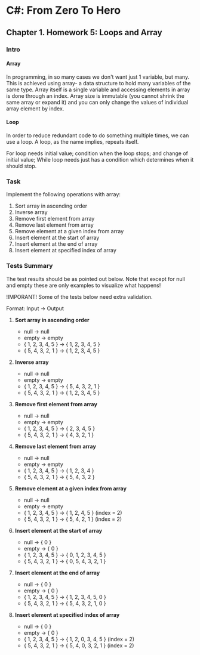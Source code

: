 # C#: From Zero To Hero
## Chapter 1. Homework 5: Loops and Array
### Intro

#### Array
In programming, in so many cases we don't want just 1 variable, but many.
This is achieved using array- a data structure to hold many variables of the same type.
Array itself is a single variable and accessing elements in array is done through an index.
Array size is immutable (you cannot shrink the same array or expand it) and you can only change the values of individual array element by index.

#### Loop
In order to reduce redundant code to do something multiple times, we can use a loop.
A loop, as the name implies, repeats itself. 

For loop needs initial value; condition when the loop stops; and change of initial value;
While loop needs just has a condition which determines when it should stop.

### Task
Implement the following operations with array:
1) Sort array in ascending order
2) Inverse array
3) Remove first element from array
4) Remove last element from array
5) Remove element at a given index from array
6) Insert element at the start of array
7) Insert element at the end of array
8) Insert element at specified index of array

### Tests Summary
The test results should be as pointed out below.
Note that except for null and empty these are only examples to visualize what happens!

!IMPORANT!
Some of the tests below need extra validation.

Format: Input -> Output


1) **Sort array in ascending order**
	* null -> null
	* empty -> empty
	* { 1, 2, 3, 4, 5 } -> { 1, 2, 3, 4, 5 }
	* { 5, 4, 3, 2, 1 } -> { 1, 2, 3, 4, 5 }

2) **Inverse array**
	* null -> null
	* empty -> empty
	* { 1, 2, 3, 4, 5 } -> { 5, 4, 3, 2, 1 }
	* { 5, 4, 3, 2, 1 } -> { 1, 2, 3, 4, 5 }

3) **Remove first element from array**
	* null -> null
	* empty -> empty
	* { 1, 2, 3, 4, 5 } -> { 2, 3, 4, 5 }
	* { 5, 4, 3, 2, 1 } -> { 4, 3, 2, 1 }

4) **Remove last element from array**
	* null -> null
	* empty -> empty
	* { 1, 2, 3, 4, 5 } -> { 1, 2, 3, 4 }
	* { 5, 4, 3, 2, 1 } -> { 5, 4, 3, 2 }

5) **Remove element at a given index from array**
	* null -> null
	* empty -> empty
	* { 1, 2, 3, 4, 5 } -> { 1, 2, 4, 5 }  (index = 2)
	* { 5, 4, 3, 2, 1 } -> { 5, 4, 2, 1 }  (index = 2)

6) **Insert element at the start of array**
	* null -> { 0 }
	* empty -> { 0 }
	* { 1, 2, 3, 4, 5 } -> { 0, 1, 2, 3, 4, 5 }
	* { 5, 4, 3, 2, 1 } -> { 0, 5, 4, 3, 2, 1 }

7) **Insert element at the end of array**
	* null -> { 0 }
	* empty -> { 0 }
	* { 1, 2, 3, 4, 5 } -> { 1, 2, 3, 4, 5, 0 }
	* { 5, 4, 3, 2, 1 } -> { 5, 4, 3, 2, 1, 0 }

8) **Insert element at specified index of array**
	* null -> { 0 }
	* empty -> { 0 }
	* { 1, 2, 3, 4, 5 } -> { 1, 2, 0, 3, 4, 5 }  (index = 2)
	* { 5, 4, 3, 2, 1 } -> { 5, 4, 0, 3, 2, 1 }  (index = 2)
